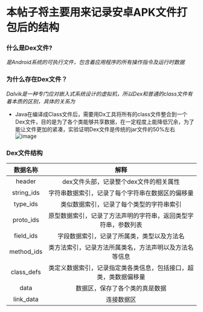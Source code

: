 # 本帖子将主要用来记录安卓APK文件打包后的结构
### 什么是Dex文件?  
  *是Android系统的可执行文件，包含着应用程序的所有操作指令及运行时数据*  
### 为什么存在Dex文件？  
  *Dalvik是一种专门应对嵌入式系统设计的虚拟机，所以Dex和普通的class文件有着本质的区别，具体的关系为*  
  * Java在编译成Class文件后，需要用Dx工具将所有的class文件整合到一个Dex文件，目的是为了各个类能够共享数据，在一定程度上能降低冗余，为了能让文件更加的紧凑，实验证明Dex文件是传统的jar文件的50%左右  
  ![image](https://upload-images.jianshu.io/upload_images/1152636-8230c5995981b7c2.png?imageMogr2/auto-orient/strip|imageView2/2/w/604/format/webp)
### Dex文件结构  
  |数据名称|解释|  
  |:----:|:--:|  
  |header|dex文件头部，记录整个dex文件的相关属性|  
  |string_ids|字符串数据索引，记录了每个字符串在数据区的偏移量|
  |type_ids|类似数据索引，记录了每个类型的字符串索引|
  |proto_ids|原型数据索引，记录了方法声明的字符串，返回类型字符串，参数列表|
  |field_ids|字段数据索引，记录了所属类，类型以及方法名|
  |method_ids|类方法索引，记录方法所属类名，方法声明以及方法名等信息|
  |class_defs|类定义数据索引，记录指定类各类信息，包括接口，超类，类数据偏移量|
  |data|数据区，保存了各个类的真是数据|
  |link_data|连接数据区|
